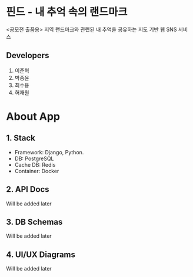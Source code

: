 # 핀드 - 내 추억 속의 랜드마크
&lt;공모전 출품용> 지역 랜드마크와 관련된 내 추억을 공유하는 지도 기반 웹 SNS 서비스

## Developers  
1. 이준혁
2. 박종윤
3. 최수용
4. 허재원

# About App

## 1. Stack
* Framework: Django, Python.
* DB: PostgreSQL
* Cache DB: Redis
* Container: Docker

## 2. API Docs
Will be added later

## 3. DB Schemas
Will be added later

## 4. UI/UX Diagrams
Will be added later
